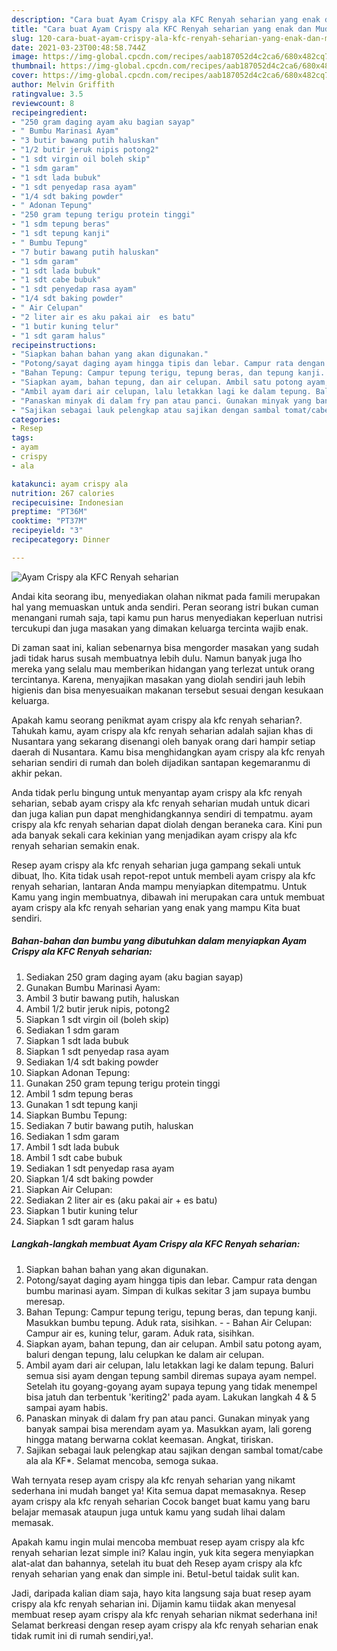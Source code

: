 ```yaml
---
description: "Cara buat Ayam Crispy ala KFC Renyah seharian yang enak dan Mudah Dibuat"
title: "Cara buat Ayam Crispy ala KFC Renyah seharian yang enak dan Mudah Dibuat"
slug: 120-cara-buat-ayam-crispy-ala-kfc-renyah-seharian-yang-enak-dan-mudah-dibuat
date: 2021-03-23T00:48:58.744Z
image: https://img-global.cpcdn.com/recipes/aab187052d4c2ca6/680x482cq70/ayam-crispy-ala-kfc-renyah-seharian-foto-resep-utama.jpg
thumbnail: https://img-global.cpcdn.com/recipes/aab187052d4c2ca6/680x482cq70/ayam-crispy-ala-kfc-renyah-seharian-foto-resep-utama.jpg
cover: https://img-global.cpcdn.com/recipes/aab187052d4c2ca6/680x482cq70/ayam-crispy-ala-kfc-renyah-seharian-foto-resep-utama.jpg
author: Melvin Griffith
ratingvalue: 3.5
reviewcount: 8
recipeingredient:
- "250 gram daging ayam aku bagian sayap"
- " Bumbu Marinasi Ayam"
- "3 butir bawang putih haluskan"
- "1/2 butir jeruk nipis potong2"
- "1 sdt virgin oil boleh skip"
- "1 sdm garam"
- "1 sdt lada bubuk"
- "1 sdt penyedap rasa ayam"
- "1/4 sdt baking powder"
- " Adonan Tepung"
- "250 gram tepung terigu protein tinggi"
- "1 sdm tepung beras"
- "1 sdt tepung kanji"
- " Bumbu Tepung"
- "7 butir bawang putih haluskan"
- "1 sdm garam"
- "1 sdt lada bubuk"
- "1 sdt cabe bubuk"
- "1 sdt penyedap rasa ayam"
- "1/4 sdt baking powder"
- " Air Celupan"
- "2 liter air es aku pakai air  es batu"
- "1 butir kuning telur"
- "1 sdt garam halus"
recipeinstructions:
- "Siapkan bahan bahan yang akan digunakan."
- "Potong/sayat daging ayam hingga tipis dan lebar. Campur rata dengan bumbu marinasi ayam. Simpan di kulkas sekitar 3 jam supaya bumbu meresap."
- "Bahan Tepung: Campur tepung terigu, tepung beras, dan tepung kanji. Masukkan bumbu tepung. Aduk rata, sisihkan.  Bahan Air Celupan: Campur air es, kuning telur, garam. Aduk rata, sisihkan."
- "Siapkan ayam, bahan tepung, dan air celupan. Ambil satu potong ayam, baluri dengan tepung, lalu celupkan ke dalam air celupan."
- "Ambil ayam dari air celupan, lalu letakkan lagi ke dalam tepung. Baluri semua sisi ayam dengan tepung sambil diremas supaya ayam nempel. Setelah itu goyang-goyang ayam supaya tepung yang tidak menempel bisa jatuh dan terbentuk &#39;keriting2&#39; pada ayam. Lakukan langkah 4 &amp; 5 sampai ayam habis."
- "Panaskan minyak di dalam fry pan atau panci. Gunakan minyak yang banyak sampai bisa merendam ayam ya. Masukkan ayam, lali goreng hingga matang berwarna coklat keemasan. Angkat, tiriskan."
- "Sajikan sebagai lauk pelengkap atau sajikan dengan sambal tomat/cabe ala ala KF*. Selamat mencoba, semoga sukaa."
categories:
- Resep
tags:
- ayam
- crispy
- ala

katakunci: ayam crispy ala 
nutrition: 267 calories
recipecuisine: Indonesian
preptime: "PT36M"
cooktime: "PT37M"
recipeyield: "3"
recipecategory: Dinner

---
```



![Ayam Crispy ala KFC Renyah seharian](https://img-global.cpcdn.com/recipes/aab187052d4c2ca6/680x482cq70/ayam-crispy-ala-kfc-renyah-seharian-foto-resep-utama.jpg)

Andai kita seorang ibu, menyediakan olahan nikmat pada famili merupakan hal yang memuaskan untuk anda sendiri. Peran seorang istri bukan cuman menangani rumah saja, tapi kamu pun harus menyediakan keperluan nutrisi tercukupi dan juga masakan yang dimakan keluarga tercinta wajib enak.

Di zaman  saat ini, kalian sebenarnya bisa mengorder masakan yang sudah jadi tidak harus susah membuatnya lebih dulu. Namun banyak juga lho mereka yang selalu mau memberikan hidangan yang terlezat untuk orang tercintanya. Karena, menyajikan masakan yang diolah sendiri jauh lebih higienis dan bisa menyesuaikan makanan tersebut sesuai dengan kesukaan keluarga. 



Apakah kamu seorang penikmat ayam crispy ala kfc renyah seharian?. Tahukah kamu, ayam crispy ala kfc renyah seharian adalah sajian khas di Nusantara yang sekarang disenangi oleh banyak orang dari hampir setiap daerah di Nusantara. Kamu bisa menghidangkan ayam crispy ala kfc renyah seharian sendiri di rumah dan boleh dijadikan santapan kegemaranmu di akhir pekan.

Anda tidak perlu bingung untuk menyantap ayam crispy ala kfc renyah seharian, sebab ayam crispy ala kfc renyah seharian mudah untuk dicari dan juga kalian pun dapat menghidangkannya sendiri di tempatmu. ayam crispy ala kfc renyah seharian dapat diolah dengan beraneka cara. Kini pun ada banyak sekali cara kekinian yang menjadikan ayam crispy ala kfc renyah seharian semakin enak.

Resep ayam crispy ala kfc renyah seharian juga gampang sekali untuk dibuat, lho. Kita tidak usah repot-repot untuk membeli ayam crispy ala kfc renyah seharian, lantaran Anda mampu menyiapkan ditempatmu. Untuk Kamu yang ingin membuatnya, dibawah ini merupakan cara untuk membuat ayam crispy ala kfc renyah seharian yang enak yang mampu Kita buat sendiri.

<!--inarticleads1-->

##### Bahan-bahan dan bumbu yang dibutuhkan dalam menyiapkan Ayam Crispy ala KFC Renyah seharian:

1. Sediakan 250 gram daging ayam (aku bagian sayap)
1. Gunakan  Bumbu Marinasi Ayam:
1. Ambil 3 butir bawang putih, haluskan
1. Ambil 1/2 butir jeruk nipis, potong2
1. Siapkan 1 sdt virgin oil (boleh skip)
1. Sediakan 1 sdm garam
1. Siapkan 1 sdt lada bubuk
1. Siapkan 1 sdt penyedap rasa ayam
1. Sediakan 1/4 sdt baking powder
1. Siapkan  Adonan Tepung:
1. Gunakan 250 gram tepung terigu protein tinggi
1. Ambil 1 sdm tepung beras
1. Gunakan 1 sdt tepung kanji
1. Siapkan  Bumbu Tepung:
1. Sediakan 7 butir bawang putih, haluskan
1. Sediakan 1 sdm garam
1. Ambil 1 sdt lada bubuk
1. Ambil 1 sdt cabe bubuk
1. Sediakan 1 sdt penyedap rasa ayam
1. Siapkan 1/4 sdt baking powder
1. Siapkan  Air Celupan:
1. Sediakan 2 liter air es (aku pakai air + es batu)
1. Siapkan 1 butir kuning telur
1. Siapkan 1 sdt garam halus




<!--inarticleads2-->

##### Langkah-langkah membuat Ayam Crispy ala KFC Renyah seharian:

1. Siapkan bahan bahan yang akan digunakan.
1. Potong/sayat daging ayam hingga tipis dan lebar. Campur rata dengan bumbu marinasi ayam. Simpan di kulkas sekitar 3 jam supaya bumbu meresap.
1. Bahan Tepung: Campur tepung terigu, tepung beras, dan tepung kanji. Masukkan bumbu tepung. Aduk rata, sisihkan. -  - Bahan Air Celupan: Campur air es, kuning telur, garam. Aduk rata, sisihkan.
1. Siapkan ayam, bahan tepung, dan air celupan. Ambil satu potong ayam, baluri dengan tepung, lalu celupkan ke dalam air celupan.
1. Ambil ayam dari air celupan, lalu letakkan lagi ke dalam tepung. Baluri semua sisi ayam dengan tepung sambil diremas supaya ayam nempel. Setelah itu goyang-goyang ayam supaya tepung yang tidak menempel bisa jatuh dan terbentuk &#39;keriting2&#39; pada ayam. Lakukan langkah 4 &amp; 5 sampai ayam habis.
1. Panaskan minyak di dalam fry pan atau panci. Gunakan minyak yang banyak sampai bisa merendam ayam ya. Masukkan ayam, lali goreng hingga matang berwarna coklat keemasan. Angkat, tiriskan.
1. Sajikan sebagai lauk pelengkap atau sajikan dengan sambal tomat/cabe ala ala KF*. Selamat mencoba, semoga sukaa.




Wah ternyata resep ayam crispy ala kfc renyah seharian yang nikamt sederhana ini mudah banget ya! Kita semua dapat memasaknya. Resep ayam crispy ala kfc renyah seharian Cocok banget buat kamu yang baru belajar memasak ataupun juga untuk kamu yang sudah lihai dalam memasak.

Apakah kamu ingin mulai mencoba membuat resep ayam crispy ala kfc renyah seharian lezat simple ini? Kalau ingin, yuk kita segera menyiapkan alat-alat dan bahannya, setelah itu buat deh Resep ayam crispy ala kfc renyah seharian yang enak dan simple ini. Betul-betul taidak sulit kan. 

Jadi, daripada kalian diam saja, hayo kita langsung saja buat resep ayam crispy ala kfc renyah seharian ini. Dijamin kamu tiidak akan menyesal membuat resep ayam crispy ala kfc renyah seharian nikmat sederhana ini! Selamat berkreasi dengan resep ayam crispy ala kfc renyah seharian enak tidak rumit ini di rumah sendiri,ya!.

